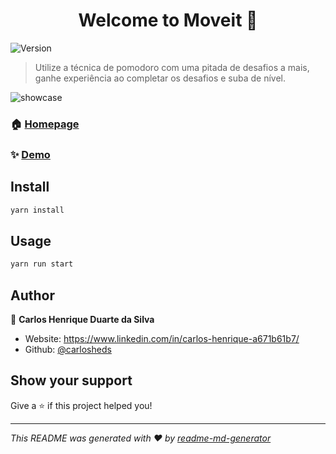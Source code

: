 <h1 align="center">Welcome to Moveit 👋</h1>
<p>
  <img alt="Version" src="https://img.shields.io/badge/version-0.1.0-blue.svg?cacheSeconds=2592000" />
</p>

> Utilize a técnica de pomodoro com uma pitada de desafios a mais, ganhe experiência ao completar os desafios e suba de nível.

![showcase](https://user-images.githubusercontent.com/70095658/109815666-a71cc900-7c0e-11eb-9f9a-d10a5a6b9562.jpg)
### 🏠 [Homepage](https://moveit-jil8hwcyu-carlosheds.vercel.app/)

### ✨ [Demo](https://moveit-jil8hwcyu-carlosheds.vercel.app/)

## Install

```sh
yarn install
```

## Usage

```sh
yarn run start
```

## Author

👤 **Carlos Henrique Duarte da Silva**

* Website: https://www.linkedin.com/in/carlos-henrique-a671b61b7/
* Github: [@carlosheds](https://github.com/carlosheds)

## Show your support

Give a ⭐️ if this project helped you!

***
_This README was generated with ❤️ by [readme-md-generator](https://github.com/kefranabg/readme-md-generator)_
